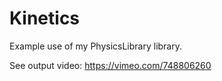 # Kinetics
Example use of my PhysicsLibrary library.

See output video: https://vimeo.com/748806260
